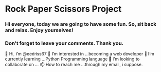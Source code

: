 # Rock Paper Scissors Project

### Hi everyone, today we are going to have some fun. So, sit back and relax. Enjoy yourselves!
### Don't forget to leave your comments. Thank you.

👋 Hi, i’m @eedriss67
👀 I’m interested in ...becoming a web developer
🌱 I’m currently learning ...Python Programming language
💞️ I’m looking to collaborate on ...
📫 How to reach me ...through my email, i suppose.
